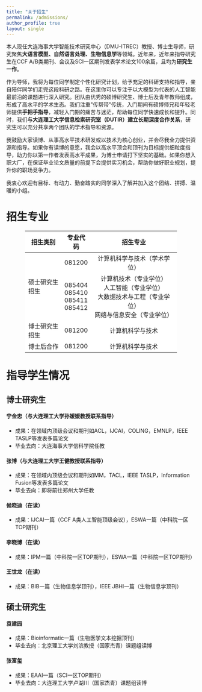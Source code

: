 ```yaml
---
title: "关于招生"
permalink: /admissions/
author_profile: true
layout: single
---
```


本人现任大连海事大学智能技术研究中心（DMU-ITREC）教授、博士生导师，研究聚焦**大语言模型、自然语言处理、生物信息学**等领域。近年来，近年来指导研究生在​​CCF A/B类期刊、会议及SCI一区期刊​​发表学术论文100余篇，且均为**研究生一作**。

作为导师，我将为每位同学制定个性化研究计划，给予充足的科研支持和指导，亲自陪伴同学们走完这段科研之路。在这里你可以专注于以大模型为代表的人工智能最前沿的课题进行深入研究。团队由优秀的硕博研究生、博士后及青年教师组成，形成了高水平的学术生态。我们注重"传帮带"传统，入门期间有硕博师兄和年轻老师提供**手把手指导**，减轻入门期的痛苦与迷茫，帮助每位同学快速成长和提升。同时，我们**与大连理工大学信息检索研究室（DUTIR）建立长期深度合作关系**，研究生可以充分共享两个团队的学术指导和资源。

我鼓励大家读博、从事高水平技术研发或以技术为核心创业，并会尽我全力提供资源和指导。如果你有读博的意愿，我会以高水平顶会和顶刊为目标提供细粒度指导，助力你以第一作者发表高水平成果，为博士申请打下坚实的基础。如果你想入职大厂，在保证毕业论文质量的前提下会提供实习机会，帮助你做好职业规划，提升你的职场竞争力。

我衷心欢迎有目标、有动力、勤奋踏实的同学深入了解并加入这个团结、拼搏、温暖的小组。

# 招生专业

<table border="0.5" bgcolor="white" style="margin:auto; width: 80%">
    <thead>
        <tr>
          <th style="width:25%">招生类别</th>
          <th style="width:15%; text-align:center">专业代码</th>
          <th style="width:60%; text-align:center">招生专业</th>
        </tr>
    </thead> 
    <tbody>
        <tr>
            <td rowspan="2">硕士研究生招生</td>
            <td style="text-align:center">081200</td>
            <td style="text-align:center">计算机科学与技术（学术学位）</td>
        </tr>
        <tr>
            <td style="text-align:center">085404<br>085410<br>085411<br>085412</td>
            <td style="text-align:center">
                计算机技术（专业学位）<br>
                人工智能（专业学位）<br>
                大数据技术与工程（专业学位）<br>
                网络与信息安全（专业学位）
            </td>
        </tr>
        <tr>
            <td>博士研究生招生</td>
            <td style="text-align:center">081200</td>
            <td style="text-align:center">计算机科学与技术</td>
        </tr>
        <tr>
            <td>博士后合作</td>
            <td style="text-align:center">081200</td>
            <td style="text-align:center">计算机科学与技术</td>
        </tr>
    </tbody>
</table>

# 指导学生情况

## 博士研究生

#### 宁金忠（与大连理工大学孙媛媛教授联系指导）
* 成果：在领域内顶级会议和期刊如ACL，IJCAI，COLING，EMNLP，IEEE TASLP等发表多篇论文
* 毕业去向：大连海事大学信科学院任教

#### 张博（与大连理工大学王健教授联系指导）
* 成果：在领域内顶级会议和期刊如MM，TACL，IEEE TASLP，Information Fusion等发表多篇论文
* 毕业去向：即将前往郑州大学任教

#### 候晓迪（在读）
* 成果：IJCAI一篇（CCF A类人工智能顶级会议），ESWA一篇（中科院一区TOP期刊）

#### 李晓博（在读）
* 成果：IPM一篇（中科院一区TOP期刊），ESWA一篇（中科院一区TOP期刊）

#### 王世龙（在读）
* 成果：BIB一篇（生物信息学顶刊），IEEE JBHI一篇（生物信息学顶刊）


## 硕士研究生
#### 袁建园
* 成果：Bioinformatic一篇（生物医学文本挖掘顶刊）
* 毕业去向：北京理工大学刘滨教授（国家杰青）课题组读博

#### 张富玺
* 成果：EAAI一篇（SCI一区TOP期刊）
* 毕业去向：大连理工大学卢湖川（国家杰青）课题组读博



